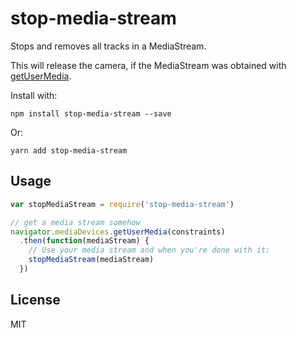 # stop-media-stream

Stops and removes all tracks in a MediaStream.

This will release the camera, if the MediaStream was obtained with
[getUserMedia](https://developer.mozilla.org/en-US/docs/Web/API/MediaDevices/getUserMedia).

Install with:

```
npm install stop-media-stream --save
```

Or:

```
yarn add stop-media-stream
```

## Usage

```js
var stopMediaStream = require('stop-media-stream')

// get a media stream somehow
navigator.mediaDevices.getUserMedia(constraints)
  .then(function(mediaStream) {
    // Use your media stream and when you're done with it:
    stopMediaStream(mediaStream)
  })
```

## License

MIT
